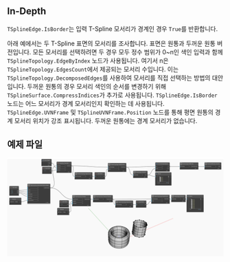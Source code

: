 ## In-Depth
`TSplineEdge.IsBorder`는 입력 T-Spline 모서리가 경계인 경우 `True`를 반환합니다.

아래 예에서는 두 T-Spline 표면의 모서리를 조사합니다. 표면은 원통과 두꺼운 원통 버전입니다. 모든 모서리를 선택하려면 두 경우 모두 정수 범위가 0~n인 색인 입력과 함께 `TSplineTopology.EdgeByIndex` 노드가 사용됩니다. 여기서 n은 `TSplineTopology.EdgesCount`에서 제공되는 모서리 수입니다. 이는 `TSplineTopology.DecomposedEdges`를 사용하여 모서리를 직접 선택하는 방법의 대안입니다. 두꺼운 원통의 경우 모서리 색인의 순서를 변경하기 위해 `TSplineSurface.CompressIndices`가 추가로 사용됩니다.
`TSplineEdge.IsBorder` 노드는 어느 모서리가 경계 모서리인지 확인하는 데 사용됩니다. `TSplineEdge.UVNFrame` 및 `TSplineUVNFrame.Position` 노드를 통해 평면 원통의 경계 모서리 위치가 강조 표시됩니다. 두꺼운 원통에는 경계 모서리가 없습니다.

## 예제 파일

![Example](./Autodesk.DesignScript.Geometry.TSpline.TSplineEdge.IsBorder_img.jpg)

